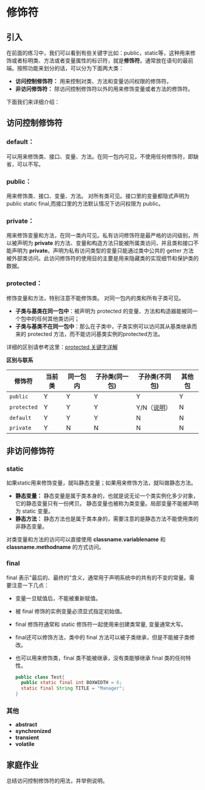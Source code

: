 # 修饰符

## 引入

在前面的练习中，我们可以看到有些关键字比如：public，static等，这种用来修饰或者标明类、方法或者变量属性的标识符，就是**修饰符**。通常放在语句的最前端。按照功能来划分的话，可以分为下面两大类：

* **访问控制修饰符：** 用来控制对类、方法和变量访问权限的修饰符。
* **非访问修饰符：** 除访问控制修饰符以外的用来修饰变量或者方法的修饰符。

下面我们来详细介绍：



## 访问控制修饰符

### default：

可以用来修饰类、接口、变量、方法。在同一包内可见，不使用任何修饰符，即缺省，可以不写。

### public：

用来修饰类、接口、变量、方法。 对所有类可见。接口里的变量都隐式声明为 public static final,而接口里的方法默认情况下访问权限为 public。

### private：

用来修饰变量和方法，在同一类内可见。私有访问修饰符是最严格的访问级别，所以被声明为 **private** 的方法、变量和构造方法只能被所属类访问，并且类和接口不能声明为 **private**。声明为私有访问类型的变量只能通过类中公共的 getter 方法被外部类访问。此访问修饰符的使用目的主要是用来隐藏类的实现细节和保护类的数据。

### protected：

修饰变量和方法，特别注意不能修饰类。 对同一包内的类和所有子类可见。

* **子类与基类在同一包中**：被声明为 protected 的变量、方法和构造器能被同一个包中的任何其他类访问；
* **子类与基类不在同一包中**：那么在子类中，子类实例可以访问其从基类继承而来的 protected 方法，而不能访问基类实例的protected方法。

详细的区别请参考这里：[protected 关键字详解](http://www.runoob.com/w3cnote/java-protected-keyword-detailed-explanation.html)

**区别与联系**

| 修饰符      | 当前类 | 同一包内 | 子孙类(同一包) | 子孙类(不同包)                                               | 其他包 |
| ----------- | ------ | -------- | -------------- | ------------------------------------------------------------ | ------ |
| `public`    | Y      | Y        | Y              | Y                                                            | Y      |
| `protected` | Y      | Y        | Y              | Y/N（[说明](http://www.runoob.com/java/java-modifier-types.html#protected-desc)） | N      |
| `default`   | Y      | Y        | Y              | N                                                            | N      |
| `private`   | Y      | N        | N              | N                                                            | N      |



## 非访问修饰符

### **static**

如果static用来修饰变量，就叫静态变量；如果用来修饰方法，就叫做静态方法。

* **静态变量：** 静态变量是属于类本身的，也就是说无论一个类实例化多少对象，它的静态变量只有一份拷贝。 静态变量也被称为类变量。局部变量不能被声明为 static 变量。
* **静态方法：** 静态方法也是属于类本身的，需要注意的是静态方法不能使用类的非静态变量。

对类变量和方法的访问可以直接使用 **classname.variablename** 和 **classname.methodname** 的方式访问。

### **final**

final 表示"最后的、最终的"含义，通常用于声明系统中的共有的不变的常量。需要注意一下几点：

* 变量一旦赋值后，不能被重新赋值。

* 被 final 修饰的实例变量必须显式指定初始值。

* final 修饰符通常和 static 修饰符一起使用来创建类常量, 变量通常大写。

* final还可以修饰方法，类中的 final 方法可以被子类继承，但是不能被子类修改。

* 也可以用来修饰类，final 类不能被继承，没有类能够继承 final 类的任何特性。

  ```java
  public class Test{
    public static final int BOXWIDTH = 6;
    static final String TITLE = "Manager";
  }
  ```

### 其他
* **abstract**
* **synchronized**
* **transient**
* **volatile**



## 家庭作业

总结访问控制修饰符的用法，并举例说明。